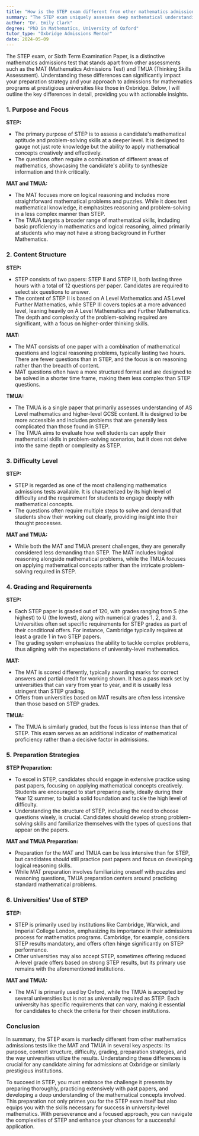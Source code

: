 ```yaml
---
title: "How is the STEP exam different from other mathematics admissions tests?"
summary: "The STEP exam uniquely assesses deep mathematical understanding and problem-solving skills, differing from other admissions tests like MAT and TMUA."
author: "Dr. Emily Clark"
degree: "PhD in Mathematics, University of Oxford"
tutor_type: "Oxbridge Admissions Mentor"
date: 2024-05-09
---
```


The STEP exam, or Sixth Term Examination Paper, is a distinctive mathematics admissions test that stands apart from other assessments such as the MAT (Mathematics Admissions Test) and TMUA (Thinking Skills Assessment). Understanding these differences can significantly impact your preparation strategy and your approach to admissions for mathematics programs at prestigious universities like those in Oxbridge. Below, I will outline the key differences in detail, providing you with actionable insights.

### 1. Purpose and Focus

**STEP:**
- The primary purpose of STEP is to assess a candidate's mathematical aptitude and problem-solving skills at a deeper level. It is designed to gauge not just rote knowledge but the ability to apply mathematical concepts creatively and effectively.
- The questions often require a combination of different areas of mathematics, showcasing the candidate's ability to synthesize information and think critically.

**MAT and TMUA:**
- The MAT focuses more on logical reasoning and includes more straightforward mathematical problems and puzzles. While it does test mathematical knowledge, it emphasizes reasoning and problem-solving in a less complex manner than STEP.
- The TMUA targets a broader range of mathematical skills, including basic proficiency in mathematics and logical reasoning, aimed primarily at students who may not have a strong background in Further Mathematics.

### 2. Content Structure

**STEP:**
- STEP consists of two papers: STEP II and STEP III, both lasting three hours with a total of 12 questions per paper. Candidates are required to select six questions to answer.
- The content of STEP II is based on A Level Mathematics and AS Level Further Mathematics, while STEP III covers topics at a more advanced level, leaning heavily on A Level Mathematics and Further Mathematics. The depth and complexity of the problem-solving required are significant, with a focus on higher-order thinking skills.

**MAT:**
- The MAT consists of one paper with a combination of mathematical questions and logical reasoning problems, typically lasting two hours. There are fewer questions than in STEP, and the focus is on reasoning rather than the breadth of content.
- MAT questions often have a more structured format and are designed to be solved in a shorter time frame, making them less complex than STEP questions.

**TMUA:**
- The TMUA is a single paper that primarily assesses understanding of AS Level mathematics and higher-level GCSE content. It is designed to be more accessible and includes problems that are generally less complicated than those found in STEP.
- The TMUA aims to evaluate how well students can apply their mathematical skills in problem-solving scenarios, but it does not delve into the same depth or complexity as STEP.

### 3. Difficulty Level

**STEP:**
- STEP is regarded as one of the most challenging mathematics admissions tests available. It is characterized by its high level of difficulty and the requirement for students to engage deeply with mathematical concepts.
- The questions often require multiple steps to solve and demand that students show their working out clearly, providing insight into their thought processes.

**MAT and TMUA:**
- While both the MAT and TMUA present challenges, they are generally considered less demanding than STEP. The MAT includes logical reasoning alongside mathematical problems, while the TMUA focuses on applying mathematical concepts rather than the intricate problem-solving required in STEP.

### 4. Grading and Requirements

**STEP:**
- Each STEP paper is graded out of 120, with grades ranging from S (the highest) to U (the lowest), along with numerical grades 1, 2, and 3. Universities often set specific requirements for STEP grades as part of their conditional offers. For instance, Cambridge typically requires at least a grade 1 in two STEP papers.
- The grading system emphasizes the ability to tackle complex problems, thus aligning with the expectations of university-level mathematics.

**MAT:**
- The MAT is scored differently, typically awarding marks for correct answers and partial credit for working shown. It has a pass mark set by universities that can vary from year to year, and it is usually less stringent than STEP grading.
- Offers from universities based on MAT results are often less intensive than those based on STEP grades.

**TMUA:**
- The TMUA is similarly graded, but the focus is less intense than that of STEP. This exam serves as an additional indicator of mathematical proficiency rather than a decisive factor in admissions.

### 5. Preparation Strategies

**STEP Preparation:**
- To excel in STEP, candidates should engage in extensive practice using past papers, focusing on applying mathematical concepts creatively. Students are encouraged to start preparing early, ideally during their Year 12 summer, to build a solid foundation and tackle the high level of difficulty.
- Understanding the structure of STEP, including the need to choose questions wisely, is crucial. Candidates should develop strong problem-solving skills and familiarize themselves with the types of questions that appear on the papers.

**MAT and TMUA Preparation:**
- Preparation for the MAT and TMUA can be less intensive than for STEP, but candidates should still practice past papers and focus on developing logical reasoning skills.
- While MAT preparation involves familiarizing oneself with puzzles and reasoning questions, TMUA preparation centers around practicing standard mathematical problems.

### 6. Universities' Use of STEP

**STEP:**
- STEP is primarily used by institutions like Cambridge, Warwick, and Imperial College London, emphasizing its importance in their admissions process for mathematics programs. Cambridge, for example, considers STEP results mandatory, and offers often hinge significantly on STEP performance.
- Other universities may also accept STEP, sometimes offering reduced A-level grade offers based on strong STEP results, but its primary use remains with the aforementioned institutions.

**MAT and TMUA:**
- The MAT is primarily used by Oxford, while the TMUA is accepted by several universities but is not as universally required as STEP. Each university has specific requirements that can vary, making it essential for candidates to check the criteria for their chosen institutions.

### Conclusion

In summary, the STEP exam is markedly different from other mathematics admissions tests like the MAT and TMUA in several key aspects: its purpose, content structure, difficulty, grading, preparation strategies, and the way universities utilize the results. Understanding these differences is crucial for any candidate aiming for admissions at Oxbridge or similarly prestigious institutions.

To succeed in STEP, you must embrace the challenge it presents by preparing thoroughly, practicing extensively with past papers, and developing a deep understanding of the mathematical concepts involved. This preparation not only primes you for the STEP exam itself but also equips you with the skills necessary for success in university-level mathematics. With perseverance and a focused approach, you can navigate the complexities of STEP and enhance your chances for a successful application.
    